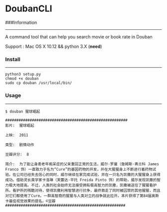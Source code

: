 # DoubanCLI



###Information

***********

A command tool that can help you search movie or book rate in Douban

Support : Mac OS X 10.12 && python 3.X (**need**)

### Install

************

````````
python3 setup.py
chmod +x douban
sudo cp douban /usr/local/bin/ 
````````





### Usage

************



```````
$ douban 猩球崛起

#######################################################
影片:  猩球崛起

上映:  2011

类型:  剧情动作

豆瓣评分:  8

简介:  为了能让身患老年痴呆症的父亲重回正常的生活，威尔·罗曼（詹姆斯·弗兰科 James Franco 饰）一直致力于名为“Cure”的基因药物的开发，并在大猩猩身上不断进行着药物试验。在公司已经失去信心的同时，威尔继续在家完成试验，并在一只名为凯撒的大猩猩身上获得成功。借助灵长类学家卡洛琳（芙蕾达·平托 Freida Pinto 饰）的帮助，威尔发现凯撒的智力极大地提高。不过，人类的社会始终无法接受拥有极高智力的凯撒，凯撒被送往了猩猩看护所。看护所的残酷对待，使得凯撒利用智慧进行抗争，最终救走了同时被囚禁的其他猩猩，而且对它们都使用了Cure。一群高智商的猩猩与人类对立的战争就此拉开。本片获得了第84届奥斯卡最佳视觉效果的提名。©豆瓣
######################################################
```````

​	